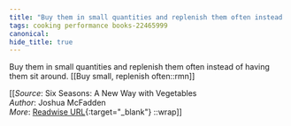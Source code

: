 ```yaml
---
title: "Buy them in small quantities and replenish them often instead ..."
tags: cooking performance books-22465999
canonical: 
hide_title: true
---
```


Buy them in small quantities and replenish them often instead of having them sit around.
[[Buy small, replenish often::rmn]]


[[_Source_: Six Seasons: A New Way with Vegetables<br>
_Author_: Joshua McFadden<br>
_More_: [Readwise URL](https://readwise.io/open/443828792){:target="_blank"}
::wrap]]